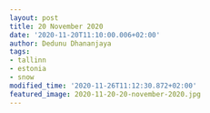 ```yaml
---
layout: post
title: 20 November 2020
date: '2020-11-20T11:10:00.006+02:00'
author: Dedunu Dhananjaya
tags:
- tallinn
- estonia
- snow
modified_time: '2020-11-26T11:12:30.872+02:00'
featured_image: 2020-11-20-20-november-2020.jpg
---
```

